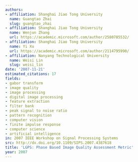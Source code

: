 ```yaml
---
authors:
- affiliation: Shanghai Jiao Tong University
  name: Guangtao Zhai
  slug: guangtao_zhai
- affiliation: Shanghai Jiao Tong University
  name: Wenjun Zhang
  url: https://academic.microsoft.com/author/2580785532/
- affiliation: Shanghai Jiao Tong University
  name: Yi Xu
  url: https://academic.microsoft.com/author/2114795990/
- affiliation: Nanyang Technological University
  name: Weisi Lin
  slug: weisi_lin
date: '2007-11-21'
estimated_citations: 17
fields:
- gabor transform
- image quality
- image processing
- digital image processing
- feature extraction
- filter bank
- peak signal to noise ratio
- pattern recognition
- computer vision
- finite impulse response
- computer science
- artificial intelligence
in: 2007 IEEE Workshop on Signal Processing Systems
src: http://dx.doi.org/10.1109/SIPS.2007.4387618
title: 'LGPS: Phase Based Image Quality Assessment Metric'
year: 2007
---
```

